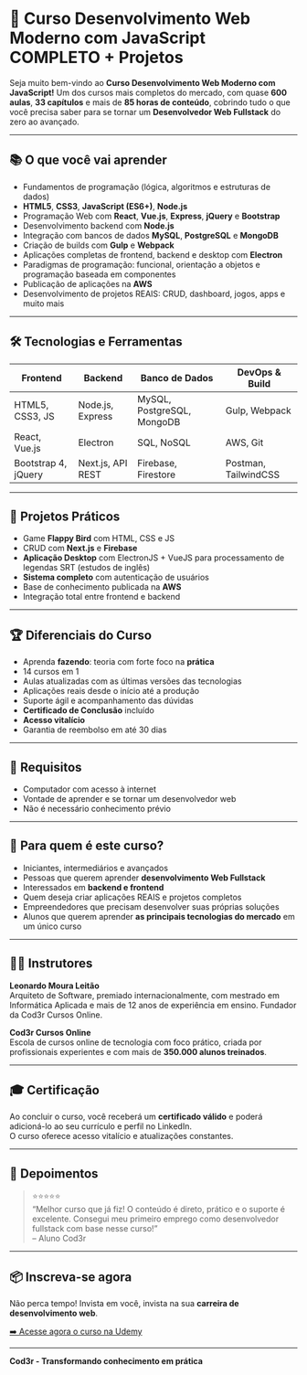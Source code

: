 # 🚀 Curso Desenvolvimento Web Moderno com JavaScript COMPLETO + Projetos

Seja muito bem-vindo ao **Curso Desenvolvimento Web Moderno com JavaScript!** Um dos cursos mais completos do mercado, com quase **600 aulas**, **33 capítulos** e mais de **85 horas de conteúdo**, cobrindo tudo o que você precisa saber para se tornar um **Desenvolvedor Web Fullstack** do zero ao avançado.

---

## 📚 O que você vai aprender

- Fundamentos de programação (lógica, algoritmos e estruturas de dados)
- **HTML5**, **CSS3**, **JavaScript (ES6+)**, **Node.js**
- Programação Web com **React**, **Vue.js**, **Express**, **jQuery** e **Bootstrap**
- Desenvolvimento backend com **Node.js**
- Integração com bancos de dados **MySQL**, **PostgreSQL** e **MongoDB**
- Criação de builds com **Gulp** e **Webpack**
- Aplicações completas de frontend, backend e desktop com **Electron**
- Paradigmas de programação: funcional, orientação a objetos e programação baseada em componentes
- Publicação de aplicações na **AWS**
- Desenvolvimento de projetos REAIS: CRUD, dashboard, jogos, apps e muito mais

---

## 🛠 Tecnologias e Ferramentas

| Frontend | Backend | Banco de Dados | DevOps & Build |
|----------|---------|----------------|----------------|
| HTML5, CSS3, JS | Node.js, Express | MySQL, PostgreSQL, MongoDB | Gulp, Webpack |
| React, Vue.js | Electron | SQL, NoSQL | AWS, Git |
| Bootstrap 4, jQuery | Next.js, API REST | Firebase, Firestore | Postman, TailwindCSS |

---

## 🧩 Projetos Práticos

- Game **Flappy Bird** com HTML, CSS e JS
- CRUD com **Next.js** e **Firebase**
- **Aplicação Desktop** com ElectronJS + VueJS para processamento de legendas SRT (estudos de inglês)
- **Sistema completo** com autenticação de usuários
- Base de conhecimento publicada na **AWS**
- Integração total entre frontend e backend

---

## 🏆 Diferenciais do Curso

- Aprenda **fazendo**: teoria com forte foco na **prática**
- 14 cursos em 1
- Aulas atualizadas com as últimas versões das tecnologias
- Aplicações reais desde o início até a produção
- Suporte ágil e acompanhamento das dúvidas
- **Certificado de Conclusão** incluído
- **Acesso vitalício**
- Garantia de reembolso em até 30 dias

---

## 📌 Requisitos

- Computador com acesso à internet
- Vontade de aprender e se tornar um desenvolvedor web
- Não é necessário conhecimento prévio

---

## 👥 Para quem é este curso?

- Iniciantes, intermediários e avançados
- Pessoas que querem aprender **desenvolvimento Web Fullstack**
- Interessados em **backend e frontend**
- Quem deseja criar aplicações REAIS e projetos completos
- Empreendedores que precisam desenvolver suas próprias soluções
- Alunos que querem aprender **as principais tecnologias do mercado** em um único curso

---

## 👨‍🏫 Instrutores

**Leonardo Moura Leitão**  
Arquiteto de Software, premiado internacionalmente, com mestrado em Informática Aplicada e mais de 12 anos de experiência em ensino. Fundador da Cod3r Cursos Online.

**Cod3r Cursos Online**  
Escola de cursos online de tecnologia com foco prático, criada por profissionais experientes e com mais de **350.000 alunos treinados**.

---

## 🎓 Certificação

Ao concluir o curso, você receberá um **certificado válido** e poderá adicioná-lo ao seu currículo e perfil no LinkedIn.  
O curso oferece acesso vitalício e atualizações constantes.

---

## 💬 Depoimentos

> ⭐⭐⭐⭐⭐  
> “Melhor curso que já fiz! O conteúdo é direto, prático e o suporte é excelente. Consegui meu primeiro emprego como desenvolvedor fullstack com base nesse curso!”  
> – Aluno Cod3r

---

## 📦 Inscreva-se agora

Não perca tempo! Invista em você, invista na sua **carreira de desenvolvimento web**.

[➡️ Acesse agora o curso na Udemy](https://www.udemy.com/course/curso-web/) <!-- coloque o link oficial se houver -->

---

**Cod3r - Transformando conhecimento em prática**
